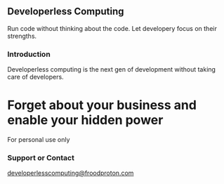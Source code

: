 ## Developerless Computing

Run code without thinking about the code. Let developery focus on their strengths.

### Introduction

Developerless computing is the next gen of development without taking care of developers. 

# Forget about your business and enable your hidden power
For personal use only

### Support or Contact

developerlesscomputing@froodproton.com
